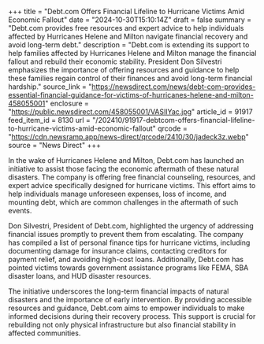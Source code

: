 +++
title = "Debt.com Offers Financial Lifeline to Hurricane Victims Amid Economic Fallout"
date = "2024-10-30T15:10:14Z"
draft = false
summary = "Debt.com provides free resources and expert advice to help individuals affected by Hurricanes Helene and Milton navigate financial recovery and avoid long-term debt."
description = "Debt.com is extending its support to help families affected by Hurricanes Helene and Milton manage the financial fallout and rebuild their economic stability. President Don Silvestri emphasizes the importance of offering resources and guidance to help these families regain control of their finances and avoid long-term financial hardship."
source_link = "https://newsdirect.com/news/debt-com-provides-essential-financial-guidance-for-victims-of-hurricanes-helene-and-milton-458055001"
enclosure = "https://public.newsdirect.com/458055001/VASIlYac.jpg"
article_id = 91917
feed_item_id = 8130
url = "/202410/91917-debtcom-offers-financial-lifeline-to-hurricane-victims-amid-economic-fallout"
qrcode = "https://cdn.newsramp.app/news-direct/qrcode/2410/30/jadeck3z.webp"
source = "News Direct"
+++

<p>In the wake of Hurricanes Helene and Milton, Debt.com has launched an initiative to assist those facing the economic aftermath of these natural disasters. The company is offering free financial counseling, resources, and expert advice specifically designed for hurricane victims. This effort aims to help individuals manage unforeseen expenses, loss of income, and mounting debt, which are common challenges in the aftermath of such events.</p><p>Don Silvestri, President of Debt.com, highlighted the urgency of addressing financial issues promptly to prevent them from escalating. The company has compiled a list of personal finance tips for hurricane victims, including documenting damage for insurance claims, contacting creditors for payment relief, and avoiding high-cost loans. Additionally, Debt.com has pointed victims towards government assistance programs like FEMA, SBA disaster loans, and HUD disaster resources.</p><p>The initiative underscores the long-term financial impacts of natural disasters and the importance of early intervention. By providing accessible resources and guidance, Debt.com aims to empower individuals to make informed decisions during their recovery process. This support is crucial for rebuilding not only physical infrastructure but also financial stability in affected communities.</p>